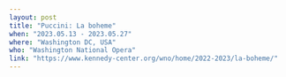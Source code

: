 ```yaml
---
layout: post
title: "Puccini: La boheme"
when: "2023.05.13 - 2023.05.27"
where: "Washington DC, USA"
who: "Washington National Opera"
link: "https://www.kennedy-center.org/wno/home/2022-2023/la-boheme/"
---
```

